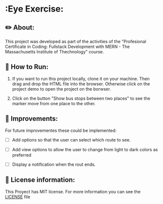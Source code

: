 # :Eye Exercise: 

## ✏️ About:


This project was developed as part of the activities of the "Profesional Certificate in Coding: Fullstack Development with MERN - The Massachusetts Institute of Thechnology" course.   

## 🏁 How to Run: 

1. If you want to run this project locally, clone it on your machine. Then drag and drop the HTML file into the browser.
Otherwise click on the project demo to open the project on the borwser.

2. Click on the button "Show bus stops between two places" to see the marker move from one place to the other. 

## 🚀 Improvements:

For future improvementes these could be implemented:
- [ ] Add options so that the user can select which route to see.
- [ ] Add view options to allow the user to change from light to dark colors as preferred 
- [ ] Display a notification when the rout ends.  


## 🔑 License information: 

This Proyect has MIT license. For more information you can see the [LICENSE](./LICENSE) file 
